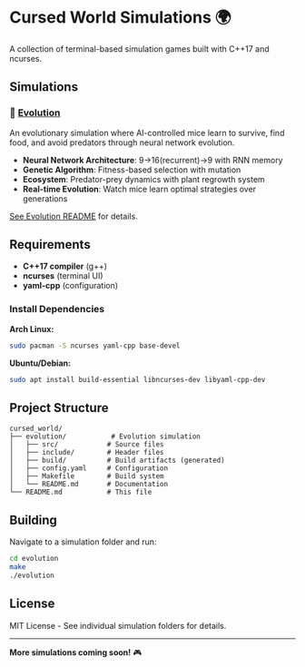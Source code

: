 # Cursed World Simulations 🌍

A collection of terminal-based simulation games built with C++17 and ncurses.

## Simulations

### 🧬 [Evolution](./evolution/)
An evolutionary simulation where AI-controlled mice learn to survive, find food, and avoid predators through neural network evolution.

- **Neural Network Architecture**: 9→16(recurrent)→9 with RNN memory
- **Genetic Algorithm**: Fitness-based selection with mutation
- **Ecosystem**: Predator-prey dynamics with plant regrowth system
- **Real-time Evolution**: Watch mice learn optimal strategies over generations

[See Evolution README](./evolution/README.md) for details.

## Requirements

- **C++17 compiler** (g++)
- **ncurses** (terminal UI)
- **yaml-cpp** (configuration)

### Install Dependencies

**Arch Linux:**
```bash
sudo pacman -S ncurses yaml-cpp base-devel
```

**Ubuntu/Debian:**
```bash
sudo apt install build-essential libncurses-dev libyaml-cpp-dev
```

## Project Structure

```
cursed_world/
├── evolution/           # Evolution simulation
│   ├── src/            # Source files
│   ├── include/        # Header files
│   ├── build/          # Build artifacts (generated)
│   ├── config.yaml     # Configuration
│   ├── Makefile        # Build system
│   └── README.md       # Documentation
└── README.md           # This file
```

## Building

Navigate to a simulation folder and run:

```bash
cd evolution
make
./evolution
```

## License

MIT License - See individual simulation folders for details.

---

**More simulations coming soon!** 🎮

